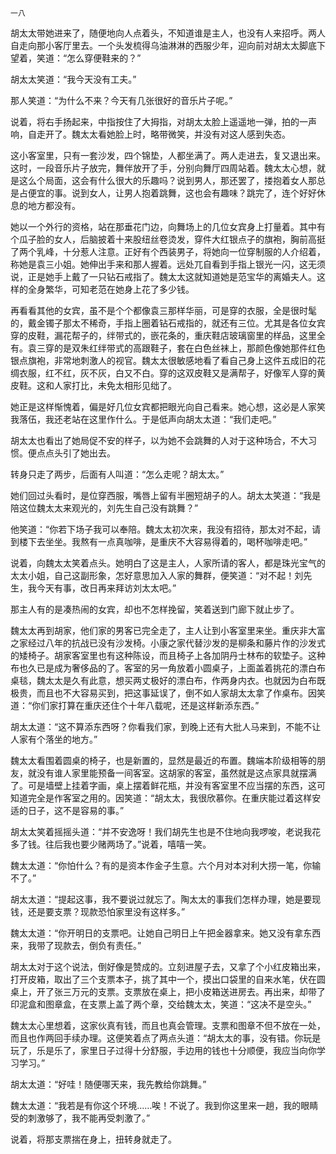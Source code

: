     一八 

   胡太太带她进来了，随便地向人点着头，不知道谁是主人，也没有人来招呼。两人自走向那小客厅里去。一个头发梳得乌油淋淋的西服少年，迎向前对胡太太脚底下望着，笑道：“怎么穿便鞋来的？”

   胡太太笑道：“我今天没有工夫。”

   那人笑道：“为什么不来？今天有几张很好的音乐片子呢。”

   说着，将右手扬起来，中指按住了大拇指，对胡太太脸上遥遥地一弹，拍的一声响，自走开了。魏太太看她脸上时，略带微笑，并没有对这人感到失态。

   这小客室里，只有一套沙发，四个锦垫，人都坐满了。两人走进去，复又退出来。这时，一段音乐片子放完，舞伴放开了手，分别向舞厅四周站着。魏太太心想，就是这么个局面，这会有什么很大的乐趣吗？说到男人，那还罢了，搂抱着女人那总是占便宜的事。说到女人，让男人抱着跳舞，这也会有趣味？跳完了，连个好好休息的地方都没有。

   她以一个外行的资格，站在那垂花门边，向舞场上的几位女宾身上打量着。其中有个瓜子脸的女人，后脑披着十来股纽丝卷烫发，穿件大红银点子的旗袍，胸前高挺了两个乳峰，十分惹人注意。正好有个西装男子，将她向一位穿制服的人介绍着，称她是袁三小姐。她伸出手来和那人握着。远处兀自看到手指上银光一闪，这无须说，正是她手上戴了一只钻石戒指了。魏太太这就知道她是范宝华的离婚夫人。这样的全身繁华，可知老范在她身上花了多少钱。

   再看看其他的女宾，虽不是个个都像袁三那样华丽，可是穿的衣服，全是很时髦的，戴金镯子那太不稀奇，手指上圈着钻石戒指的，就还有三位。尤其是各位女宾穿的皮鞋，漏花帮子的，绊带式的，嵌花条的，重庆鞋店玻璃窗里的样品，这里全有。袁三穿的是双朱红绊带式的高跟鞋子，套在白色丝袜上，那颜色像她那件红色银点旗袍，非常地刺激人的视官。魏太太很敏感地看了看自己身上这件五成旧的花绸衣服，红不红，灰不灰，白又不白。穿的这双皮鞋又是满帮子，好像军人穿的黄皮鞋。这和人家打比，未免太相形见绌了。

   她正是这样惭愧着，偏是好几位女宾都把眼光向自己看来。她心想，这必是人家笑我落伍，我还老站在这里作什么。于是低声向胡太太道：“我们走吧。”

   胡太太也看出了她局促不安的样子，以为她不会跳舞的人对于这种场合，不大习惯。便点点头引了她出去。

   转身只走了两步，后面有人叫道：“怎么走呢？胡太太。”

   她们回过头看时，是位穿西服，嘴唇上留有半圈短胡子的人。胡太太笑道：“我是陪这位魏太太来观光的，刘先生自己没有跳舞？”

   他笑道：“你若下场子我可以奉陪。魏太太初次来，我没有招待，那太对不起，请到楼下去坐坐。我熬有一点真咖啡，是重庆不大容易得着的，喝杯咖啡走吧。”

   说着，向魏太太笑着点头。她明白了这是主人，人家所请的客人，都是珠光宝气的太太小姐，自己这副形象，怎好意思加入人家的舞群，便笑道：“对不起！刘先生，我今天有事，改日再来拜访刘太太吧。”

   那主人有的是凑热闹的女宾，却也不怎样挽留，笑着送到门廊下就止步了。

   魏太太再到胡家，他们家的男客已完全走了，主人让到小客室里来坐。重庆非大富之家经过八年的抗战已没有沙发椅。小康之家代替沙发的是柳条和藤片作的沙发式的矮椅子。胡家客室里也有这种陈设，而且椅子上各加阴丹士林布的软垫子。这种布也久已是成为奢侈品的了。客室的另一角放着小圆桌子，上面盖着挑花的漂白布桌毯，魏太太是久有此意，想买两丈极好的漂白布，作两身内衣。也就因为白布既极贵，而且也不大容易买到，把这事延误了，倒不如人家胡太太拿了作桌布。因笑道：“你们家打算在重庆还住个十年八载呢，还是这样新添东西。”

   胡太太道：“这不算添东西呀？你看我们家，到晚上还有大批人马来到，不能不让人家有个落坐的地方。”

   魏太太看围着圆桌的椅子，也是新置的，显然是最近的布置。魏端本阶级相等的朋友，就没有谁人家里能预备一间客室。这胡家的客室，虽然就是这点家具就摆满了。可是墙壁上挂着字画，桌上摆着鲜花瓶，并没有客室里不应当摆的东西，这可知道完全是作客室之用的。因笑道：“胡太太，我很欣慕你。在重庆能过着这样安适的日子，这不是容易的事。”

   胡太太笑着摇摇头道：“并不安逸呀！我们胡先生也是不住地向我啰唆，老说我花多了钱。往后我也要少赌两场了。”说着，嘻嘻一笑。

   魏太太道：“你怕什么？有的是资本作金子生意。六个月对本对利大捞一笔，你输不了。”

   胡太太道：“提起这事，我不要说过就忘了。陶太太的事我们怎样办理，她是要现钱，还是要支票？现款恐怕家里没有这样多。”

   魏太太道：“你开明日的支票吧。让她自己明日上午把金器拿来。她又没有拿东西来，我带了现款去，倒负有责任。”

   胡太太对于这个说法，倒好像是赞成的。立刻进屋子去，又拿了个小红皮箱出来，打开皮箱，取出了三个支票本子，挑了其中一个，摸出口袋里的自来水笔，伏在圆桌上，开了张三万元的支票。支票放在桌上，把小皮箱送进房去。再出来，却带了印泥盒和图章盒，在支票上盖了两个章，交给魏太太，笑道：“这决不是空头。”

   魏太太心里想着，这家伙真有钱，而且也真会管理。支票和图章不但不放在一处，而且也作两回手续办理。这便笑着点了两点头道：“胡太太的事，没有错。你玩是玩了，乐是乐了，家里日子过得十分舒服，手边用的钱也十分顺便，我应当向你学习学习。”

   胡太太道：“好哇！随便哪天来，我先教给你跳舞。”

   魏太太道：“我若是有你这个环境……唉！不说了。我到你这里来一趟，我的眼睛受的刺激够了，我不能再受刺激了。”

   说着，将那支票揣在身上，扭转身就走了。

